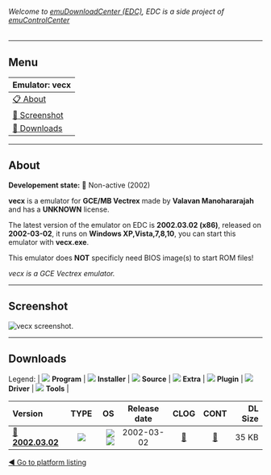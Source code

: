###### Welcome to [emuDownloadCenter (EDC)](https://github.com/PhoenixInteractiveNL/emuDownloadCenter/wiki/), EDC is a side project of [emuControlCenter](https://github.com/PhoenixInteractiveNL/emuControlCenter/wiki/)
***
## Menu
| **Emulator: vecx** |
|:---------|
| [:clipboard: About](#about) |
| [:sunrise: Screenshot](#screenshot) |
| [:floppy_disk: Downloads](#downloads) |
***
## About
**Developement state:** :red_circle: Non-active (2002)

**vecx** is a emulator for **GCE/MB Vectrex** made by **Valavan Manohararajah** and has a **UNKNOWN** license.

The latest version of the emulator on EDC is **2002.03.02 (x86)**, released on **2002-03-02**, it runs on **Windows XP,Vista,7,8,10**, you can start this emulator with **vecx.exe**.

This emulator does **NOT** specificly need BIOS image(s) to start ROM files!

_vecx is a GCE Vectrex emulator._
***
## Screenshot
![](https://raw.githubusercontent.com/PhoenixInteractiveNL/emuDownloadCenter/master/hooks/vecx/emulator_screen_01.jpg "vecx screenshot.")
***
## Downloads
Legend:
| ![](https://raw.githubusercontent.com/wiki/PhoenixInteractiveNL/emuDownloadCenter/images_misc/icon_program_24.png) **Program** | 
![](https://raw.githubusercontent.com/wiki/PhoenixInteractiveNL/emuDownloadCenter/images_misc/icon_installer_24.png) **Installer** | 
![](https://raw.githubusercontent.com/wiki/PhoenixInteractiveNL/emuDownloadCenter/images_misc/icon_source_code_24.png) **Source** | 
![](https://raw.githubusercontent.com/wiki/PhoenixInteractiveNL/emuDownloadCenter/images_misc/icon_extra_24.png) **Extra** | 
![](https://raw.githubusercontent.com/wiki/PhoenixInteractiveNL/emuDownloadCenter/images_misc/icon_plugin_24.png) **Plugin** | 
![](https://raw.githubusercontent.com/wiki/PhoenixInteractiveNL/emuDownloadCenter/images_misc/icon_driver_24.png) **Driver** | 
![](https://raw.githubusercontent.com/wiki/PhoenixInteractiveNL/emuDownloadCenter/images_misc/icon_tools_24.png) **Tools** | 
 
| Version | TYPE | OS | Release date | CLOG | CONT | DL Size |
|:--------|:----:|---:|:------------:|:----:|:----:|--------:|
| [:floppy_disk: **2002.03.02**](https://github.com/PhoenixInteractiveNL/edc-repo0006/raw/master/vecx/2002.03.02.7z) | ![](https://raw.githubusercontent.com/wiki/PhoenixInteractiveNL/emuDownloadCenter/images_misc/icon_program_24.png) | ![](https://raw.githubusercontent.com/wiki/PhoenixInteractiveNL/emuDownloadCenter/images_misc/logo_windows_24.png)![](https://raw.githubusercontent.com/wiki/PhoenixInteractiveNL/emuDownloadCenter/images_misc/icon_32-bit_24.png) | 2002-03-02 | [:page_facing_up:](https://github.com/PhoenixInteractiveNL/edc-repo0006/blob/master/vecx/2002.03.02_changelog.txt) | [:mag_right:](https://github.com/PhoenixInteractiveNL/edc-repo0006/blob/master/vecx/2002.03.02_contents.txt) | 35 KB |

[:arrow_backward: Go to platform listing](https://github.com/PhoenixInteractiveNL/emuDownloadCenter/wiki/EDC-Platform-List)
